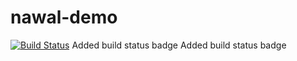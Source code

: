# nawal-demo
[![Build Status](https://dev.azure.com/nawalbutt231/nawal-demo/_apis/build/status/nawalbutt.nawal-demo?branchName=master)](https://dev.azure.com/nawalbutt231/nawal-demo/_build/latest?definitionId=1&branchName=master)
Added build status badge
Added build status badge
